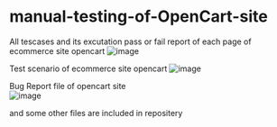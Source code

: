 # manual-testing-of-OpenCart-site

All tescases and its excutation pass or fail report of each page of ecommerce site opencart 
![image](https://github.com/user-attachments/assets/c92768a2-cafc-4ea8-b509-d868a9183cbd)

Test scenario of ecommerce site opencart
![image](https://github.com/user-attachments/assets/a76b9a3a-3ce9-4306-b115-1f5aa0f6e18b)

Bug Report file of opencart site  
![image](https://github.com/user-attachments/assets/9e625dfa-0c4f-41ef-aac2-d118591f0a3a)

and some other files are included in repositery
